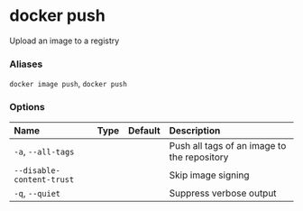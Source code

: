 # docker push

<!---MARKER_GEN_START-->
Upload an image to a registry

### Aliases

`docker image push`, `docker push`

### Options

| Name                      | Type | Default | Description                                 |
|:--------------------------|:-----|:--------|:--------------------------------------------|
| `-a`, `--all-tags`        |      |         | Push all tags of an image to the repository |
| `--disable-content-trust` |      |         | Skip image signing                          |
| `-q`, `--quiet`           |      |         | Suppress verbose output                     |


<!---MARKER_GEN_END-->

